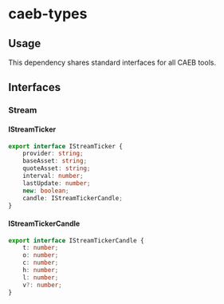 # caeb-types

## Usage

This dependency shares standard interfaces for all CAEB tools.

## Interfaces

### Stream

#### IStreamTicker

```ts
export interface IStreamTicker {
    provider: string;
    baseAsset: string;
    quoteAsset: string;
    interval: number;
    lastUpdate: number;
    new: boolean;
    candle: IStreamTickerCandle;
}
```

#### IStreamTickerCandle

```ts
export interface IStreamTickerCandle {
    t: number;
    o: number;
    c: number;
    h: number;
    l: number;
    v?: number;
}
```
